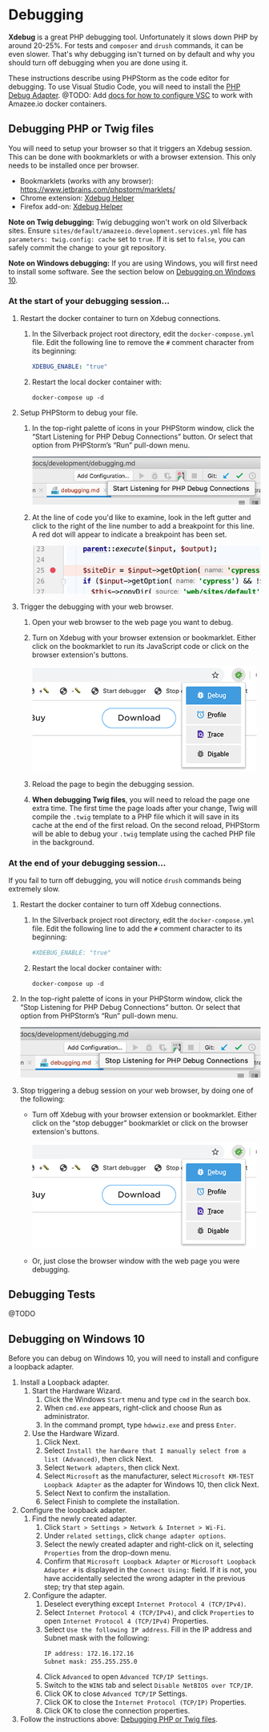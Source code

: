 # Debugging

**Xdebug** is a great PHP debugging tool. Unfortunately it slows down PHP by around 20-25%. For tests and `composer` and `drush` commands, it can be even slower. That's why debugging isn't turned on by default and why you should turn off debugging when you are done using it.

These instructions describe using PHPStorm as the code editor for debugging. To use Visual Studio Code, you will need to install the [PHP Debug Adapter](https://marketplace.visualstudio.com/items?itemName=felixfbecker.php-debug). @TODO: Add [docs for how to configure VSC](https://github.com/AmazeeLabs/silverback/blob/master/docs/development/debugging.md) to work with Amazee.io docker containers.

## Debugging PHP or Twig files

You will need to setup your browser so that it triggers an Xdebug session. This can be done with bookmarklets or with a browser extension. This only needs to be installed once per browser.

* Bookmarklets (works with any browser): https://www.jetbrains.com/phpstorm/marklets/
* Chrome extension: [Xdebug Helper](https://chrome.google.com/webstore/search/xdebug)
* Firefox add-on: [Xdebug Helper](https://addons.mozilla.org/en-US/firefox/addon/xdebug-helper-for-firefox/)

**Note on Twig debugging:** Twig debugging won't work on old Silverback sites. Ensure `sites/default/amazeeio.development.services.yml` file has `parameters: twig.config: cache` set to `true`. If it is set to `false`, you can safely commit the change to your git repository.

**Note on Windows debugging:** If you are using Windows, you will first need to install some software. See the section below on [Debugging on Windows 10](#debugging-on-windows-10).

### At the start of your debugging session…

1. Restart the docker container to turn on Xdebug connections.
   1. In the Silverback project root directory, edit the `docker-compose.yml` file. Edit the following line to remove the `#` comment character from its beginning:
      ```yaml
      XDEBUG_ENABLE: "true"
      ```
   2. Restart the local docker container with:
      ```shell script
      docker-compose up -d
      ```
2. Setup PHPStorm to debug your file.
   1. In the top-right palette of icons in your PHPStorm window, click the “Start Listening for PHP Debug Connections” button. Or select that option from PHPStorm’s “Run” pull-down menu.

      ![The button looks like a 80s-style phone with a red "no" symbol next to the hearing end.](./debugging-phpstorm-start.png)
   2. At the line of code you'd like to examine, look in the left gutter and click to the right of the line number to add a breakpoint for this line. A red dot will appear to indicate a breakpoint has been set.

      ![A line of PHP code in PHPStorm with a red dot to its left](./debugging-phpstorm-breakpoint.png)

3. Trigger the debugging with your web browser.
   1. Open your web browser to the web page you want to debug.
   2. Turn on Xdebug with your browser extension or bookmarklet. Either click on the bookmarklet to run its JavaScript code or click on the browser extension's buttons.

      ![A web browser's bookmarks bar with two bookmarklets for starting and stopping the debugger](./debugging-browser.png)

   3. Reload the page to begin the debugging session.
   4. **When debugging Twig files**, you will need to reload the page one extra time. The first time the page loads after your change, Twig will compile the `.twig` template to a PHP file which it will save in its cache at the end of the first reload. On the second reload, PHPStorm will be able to debug your `.twig` template using the cached PHP file in the background.

### At the end of your debugging session…

If you fail to turn off debugging, you will notice `drush` commands being extremely slow.

1. Restart the docker container to turn off Xdebug connections.
   1. In the Silverback project root directory, edit the `docker-compose.yml` file. Edit the following line to add the `#` comment character to its beginning:
      ```yaml
      #XDEBUG_ENABLE: "true"
      ```
   2. Restart the local docker container with:
      ```shell script
      docker-compose up -d
      ```

2. In the top-right palette of icons in your PHPStorm window, click the “Stop Listening for PHP Debug Connections” button. Or select that option from PHPStorm’s “Run” pull-down menu.

      ![The button looks like a 80s-style phone with a sound symbol next to the hearing end.](./debugging-phpstorm-stop.png)

3. Stop triggering a debug session on your web browser, by doing one of the following:
   * Turn off Xdebug with your browser extension or bookmarklet. Either click on the “stop debugger” bookmarklet or click on the browser extension's buttons.

      ![A web browser's bookmarks bar with two bookmarklets for starting and stopping the debugger](./debugging-browser.png)

   * Or, just close the browser window with the web page you were debugging.

## Debugging Tests

@TODO

## Debugging on Windows 10

Before you can debug on Windows 10, you will need to install and configure a loopback adapter.

1. Install a Loopback adapter.
   1. Start the Hardware Wizard.
      1. Click the Windows `Start` menu and type `cmd` in the search box.
      2. When `cmd.exe` appears, right-click and choose Run as administrator.
      3. In the command prompt, type `hdwwiz.exe` and press `Enter`.
   2. Use the Hardware Wizard.
      1. Click Next.
      2. Select `Install the hardware that I manually select from a list (Advanced)`, then click Next.
      3. Select `Network adapters`, then click Next.
      4. Select `Microsoft` as the manufacturer, select `Microsoft KM-TEST Loopback Adapter` as the adapter for Windows 10, then click Next.
      5. Select Next to confirm the installation.
      6. Select Finish to complete the installation.
2. Configure the loopback adapter.
   1. Find the newly created adapter.
      1. Click `Start > Settings > Network & Internet > Wi-Fi`.
      2. Under `related settings`, click `change adapter options`.
      3. Select the newly created adapter and right-click on it, selecting `Properties` from the drop-down menu.
      4. Confirm that `Microsoft Loopback Adapter` or `Microsoft Loopback Adapter #` is displayed in the `Connect Using:` field. If it is not, you have accidentally selected the wrong adapter in the previous step; try that step again.
   2. Configure the adapter.
      1. Deselect everything except `Internet Protocol 4 (TCP/IPv4)`.
      2. Select `Internet Protocol 4 (TCP/IPv4)`, and click `Properties` to open `Internet Protocol 4 (TCP/IPv4)` Properties.
      3. Select `Use the following IP address`. Fill in the IP address and Subnet mask with the following:
         ```
         IP address: 172.16.172.16
         Subnet mask: 255.255.255.0
         ```
      4. Click `Advanced` to open `Advanced TCP/IP Settings`.
      5. Switch to the `WINS` tab and select `Disable NetBIOS over TCP/IP`.
      6. Click OK to close `Advanced TCP/IP` Settings.
      7. Click OK to close the `Internet Protocol (TCP/IP)` Properties.
      8. Click OK to close the connection properties.
3. Follow the instructions above: [Debugging PHP or Twig files](#debugging-php-or-twig-files).
